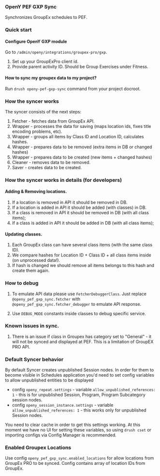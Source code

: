 ### OpenY PEF GXP Sync

Synchronizes GroupEx schedules to PEF.

### Quick start

#### Configure OpenY GXP module

Go to `/admin/openy/integrations/groupex-pro/gxp`.

1. Set up your GroupExPro client id.
2. Provide parent activity ID. Should be Group Exercises under Fitness.

#### How to sync my groupex data to my project?

Run `drush openy-pef-gxp-sync` command from your project docroot.

### How the syncer works

The syncer consists of the next steps:

  1. Fetcher - fetches data from GroupEx API.
  2. Wrapper - processes the data for saving (maps location ids, fixes title encoding problems, etc).
  3. Wrapper - groups all items by Class ID and Location ID, calculates hashes.
  4. Wrapper - prepares data to be removed (extra items in DB or changed hashes)
  5. Wrapper - prepares data to be created (new items + changed hashes)
  6. Cleaner - removes data to be removed.
  7. Saver   - creates data to be created.

### How the syncer works in details (for developers)

#### Adding & Removing locations.

1. If a location is removed in API it should be removed in DB.
2. If a location is added in API it should be added (with classes) in DB.
3. If a class is removed in API it should be removed in DB (with all class items);
3. If a class is added in API it should be added in DB (with all class items);

#### Updating classes.

1. Each GroupEx class can have several class items (with the same class ID).
2. We compare hashes for Location ID + Class ID + all class items inside (on unprocessed data!).
3. If hash is changed we should remove all items belongs to this hash and create them again.

### How to debug

1. To emulate API data please use `FetcherDebuggerClass`. Just replace `@openy_pef_gxp_sync.fetcher` with
`@openy_pef_gxp_sync.fetcher_debugger` to emulate API response.

2. Use `DEBUG_MODE` constants inside classes to debug specific service.

### Known issues in sync.

1. There is an issue if class in Groupex has category set to "General" - it will not be synced and displayed at PEF. This is a limitation of GroupEX PRO API.

### Default Syncer behavior

By default Syncer creates unpublished Session nodes.
In order for them to become visible in Schedules application you'd need to set config variables to allow unpublished entities to be displayed

- config `openy_repeat.settings` - variable `allow_unpublished_references: 1` - this is for unpublished Session, Program, Program Subcategory session nodes.
- config `openy_session_instance.settings` - variable `allow_unpublished_references: 1` - this works only for unpublished Session nodes.

You need to clear cache in order to get this settings working.
At this moment we have no UI for setting these variables, so using `drush cset` or importing configs via Config Manager is recommended.

### Enabled Groupex Locations

Use config `openy_pef_gxp_sync.enabled_locations` for allow locations from GroupEx PRO to be synced.
Config contains array of location IDs from GroupEx.

